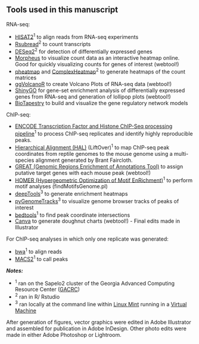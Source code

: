 Tools used in this manuscript
----------------------------------------------------------------------

RNA-seq:
* [HISAT2](http://daehwankimlab.github.io/hisat2/)<sup>1</sup> to align reads from RNA-seq experiments
* [Rsubread](https://bioconductor.org/packages/release/bioc/html/Rsubread.html)<sup>2</sup> to count transcripts
* [DESeq2](http://bioconductor.org/packages/devel/bioc/vignettes/DESeq2/inst/doc/DESeq2.html)<sup>2</sup> for detection of differentially expressed genes
* [Morpheus](https://software.broadinstitute.org/morpheus/) to visualize count data as an interactive heatmap online. Good for quickly visualizing counts for genes of interest (webtool!)
* [pheatmap](https://cran.r-project.org/package=pheatmap) and [ComplexHeatmap](https://jokergoo.github.io/ComplexHeatmap-reference/book/index.html)<sup>2</sup> to generate heatmaps of the count matrices
* [ggVolcanoR](https://ggvolcanor.erc.monash.edu/) to create Volcano Plots of RNA-seq data (webtool!)
* [ShinyGO](http://bioinformatics.sdstate.edu/go/) for gene-set enrichment analysis of differentially expressed genes from RNA-seq and generation of lollipop plots (webtool!)
* [BioTapestry](https://biotapestry.systemsbiology.net/) to build and visualize the gene regulatory network models

ChIP-seq:
* [ENCODE Transcription Factor and Histone ChIP-Seq processing pipeline](https://github.com/ENCODE-DCC/chip-seq-pipeline2)<sup>1</sup> to process ChIP-seq replicates and identify highly reproducible peaks. 
* [Hierarchical Alignment (HAL)](https://github.com/ComparativeGenomicsToolkit/hal) (LiftOver)<sup>1</sup> to map ChIP-seq peak coordinates from reptile genomes to the mouse genome using a multi-species alignment generated by Brant Faircloth.
* [GREAT (Genomic Regions Enrichment of Annotations Tool)](http://great.stanford.edu/public/html/) to assign putative target genes with each mouse peak (webtool!)
* [HOMER (Hypergeometric Optimization of Motif EnRichment)](http://homer.ucsd.edu/homer/)<sup>1</sup> to perform motif analyses (findMotifsGenome.pl)
* [deepTools](https://deeptools.readthedocs.io/en/develop/)<sup>3</sup> to generate enrichment heatmaps
* [pyGenomeTracks](https://pygenometracks.readthedocs.io/en/latest/)<sup>3</sup> to visualize genome browser tracks of peaks of interest
* [bedtools](https://bedtools.readthedocs.io/en/latest/index.html)<sup>1</sup> to find peak coordinate intersections
* [Canva](https://www.canva.com/graphs/doughnut-charts/) to generate doughnut charts (webtool!) - Final edits made in Illustrator

For ChIP-seq analyses in which only one replicate was generated:
* [bwa]()<sup>1</sup> to align reads
* [MACS2]()<sup>1</sup> to call peaks


***Notes:***
* <sup>1</sup>  ran on the Sapelo2 cluster of the Georgia Advanced Computing Resource Center ([GACRC](https://gacrc.uga.edu/))
* <sup>2</sup> ran in R/ Rstudio
* <sup>3</sup>  ran locally at the command line within [Linux Mint](https://www.linuxmint.com/) running in a [Virtual Machine](https://www.virtualbox.org/)

After generation of figures, vector graphics were edited in Adobe Illustrator and assembled for publication in Adobe InDesign. Other photo edits were made in either Adobe Photoshop or Lightroom.

  
